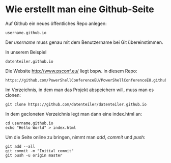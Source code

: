# Wie erstellt man eine Github-Seite #

Auf Github ein neues öffentliches Repo anlegen:

    username.github.io

Der _username_ muss genau mit dem Benutzername bei Git übereinstimmen.

In unserem Beispiel 

    datenteiler.github.io

Die Website http://www.psconf.eu/ liegt bspw. in diesem Repo:

    https://github.com/PowerShellConferenceEU/PowerShellConferenceEU.github.io

Im Verzeichnis, in dem man das Projekt abspeichern will, muss man es clonen:

    git clone https://github.com/datenteiler/datenteiler.github.io

In dem gecloneten Verzeichnis legt man dann eine index.html an:

    cd username.github.io
    echo "Hello World" > index.html

Um die Seite online zu bringen, nimmt man _add_, _commit_ und _push_:

    git add --all
    git commit -m "Initial commit"
    git push -u origin master


